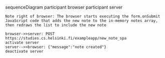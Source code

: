 sequenceDiagram
    participant browser
    participant server

    Note right of browser: The browser starts executing the form.onSubmit JavaScript code that adds the new note to the in-memory notes array, then redraws the list to include the new note
    
    browser->>server: POST https://studies.cs.helsinki.fi/exampleapp/new_note_spa
    activate server
    server-->>browser: {"message":"note created"}
    deactivate server